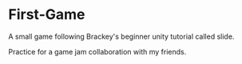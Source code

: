 # First-Game
A small game following Brackey's beginner unity tutorial called slide.

Practice for a game jam collaboration with my friends.
